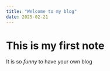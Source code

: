 ```yaml
---
title: "Welcome to my blog"
date: 2025-02-21
---
```


# This is my first note

It is so *funny* to have your own blog
